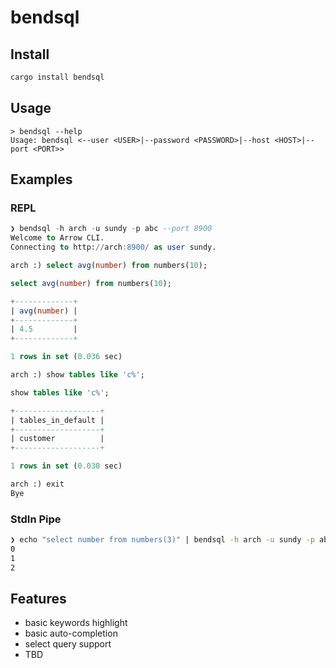 # bendsql &emsp; 

## Install 

```sh
cargo install bendsql
```

## Usage

```
> bendsql --help
Usage: bendsql <--user <USER>|--password <PASSWORD>|--host <HOST>|--port <PORT>>
```

## Examples

### REPL
```sql
❯ bendsql -h arch -u sundy -p abc --port 8900
Welcome to Arrow CLI.
Connecting to http://arch:8900/ as user sundy.

arch :) select avg(number) from numbers(10);

select avg(number) from numbers(10);

+-------------+
| avg(number) |
+-------------+
| 4.5         |
+-------------+

1 rows in set (0.036 sec)

arch :) show tables like 'c%';

show tables like 'c%';

+-------------------+
| tables_in_default |
+-------------------+
| customer          |
+-------------------+

1 rows in set (0.030 sec)

arch :) exit
Bye
```

### StdIn Pipe

```bash
❯ echo "select number from numbers(3)" | bendsql -h arch -u sundy -p abc --port 8900
0
1
2
```

## Features

- basic keywords highlight
- basic auto-completion
- select query support
- TBD

